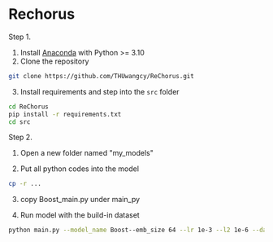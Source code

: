 # Rechorus
Step 1.
1. Install [Anaconda](https://docs.conda.io/en/latest/miniconda.html) with Python >= 3.10
2. Clone the repository

```bash
git clone https://github.com/THUwangcy/ReChorus.git
```

3. Install requirements and step into the `src` folder

```bash
cd ReChorus
pip install -r requirements.txt
cd src
```
Step 2.
1. Open a new folder named "my_models"

2. Put all python codes into the model
```bash
cp -r ...
```
3. copy Boost_main.py under main_py

4. Run model with the build-in dataset

```bash
python main.py --model_name Boost--emb_size 64 --lr 1e-3 --l2 1e-6 --dataset 'Grocery_and_Gourmet_Food'
```
